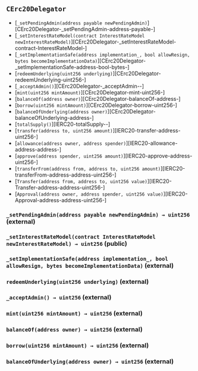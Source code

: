 ## <span id="CErc20Delegator"></span> `CErc20Delegator`



- [`_setPendingAdmin(address payable newPendingAdmin)`][CErc20Delegator-_setPendingAdmin-address-payable-]
- [`_setInterestRateModel(contract InterestRateModel newInterestRateModel)`][CErc20Delegator-_setInterestRateModel-contract-InterestRateModel-]
- [`_setImplementationSafe(address implementation_, bool allowResign, bytes becomeImplementationData)`][CErc20Delegator-_setImplementationSafe-address-bool-bytes-]
- [`redeemUnderlying(uint256 underlying)`][CErc20Delegator-redeemUnderlying-uint256-]
- [`_acceptAdmin()`][CErc20Delegator-_acceptAdmin--]
- [`mint(uint256 mintAmount)`][CErc20Delegator-mint-uint256-]
- [`balanceOf(address owner)`][CErc20Delegator-balanceOf-address-]
- [`borrow(uint256 mintAmount)`][CErc20Delegator-borrow-uint256-]
- [`balanceOfUnderlying(address owner)`][CErc20Delegator-balanceOfUnderlying-address-]
- [`totalSupply()`][IERC20-totalSupply--]
- [`transfer(address to, uint256 amount)`][IERC20-transfer-address-uint256-]
- [`allowance(address owner, address spender)`][IERC20-allowance-address-address-]
- [`approve(address spender, uint256 amount)`][IERC20-approve-address-uint256-]
- [`transferFrom(address from, address to, uint256 amount)`][IERC20-transferFrom-address-address-uint256-]
- [`Transfer(address from, address to, uint256 value)`][IERC20-Transfer-address-address-uint256-]
- [`Approval(address owner, address spender, uint256 value)`][IERC20-Approval-address-address-uint256-]
### <span id="CErc20Delegator-_setPendingAdmin-address-payable-"></span> `_setPendingAdmin(address payable newPendingAdmin) → uint256` (external)



### <span id="CErc20Delegator-_setInterestRateModel-contract-InterestRateModel-"></span> `_setInterestRateModel(contract InterestRateModel newInterestRateModel) → uint256` (public)



### <span id="CErc20Delegator-_setImplementationSafe-address-bool-bytes-"></span> `_setImplementationSafe(address implementation_, bool allowResign, bytes becomeImplementationData)` (external)



### <span id="CErc20Delegator-redeemUnderlying-uint256-"></span> `redeemUnderlying(uint256 underlying)` (external)



### <span id="CErc20Delegator-_acceptAdmin--"></span> `_acceptAdmin() → uint256` (external)



### <span id="CErc20Delegator-mint-uint256-"></span> `mint(uint256 mintAmount) → uint256` (external)



### <span id="CErc20Delegator-balanceOf-address-"></span> `balanceOf(address owner) → uint256` (external)



### <span id="CErc20Delegator-borrow-uint256-"></span> `borrow(uint256 mintAmount) → uint256` (external)



### <span id="CErc20Delegator-balanceOfUnderlying-address-"></span> `balanceOfUnderlying(address owner) → uint256` (external)



